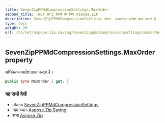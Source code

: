 ```yaml
---
title: SevenZipPPMdCompressionSettings.MaxOrder
second_title: .NET API संदर्भ के लिए Aspose.ZIP
description: SevenZipPPMdCompressionSettings संपत्त. अधकतम आदेश प्रप्त करत है
type: docs
weight: 20
url: /hi/net/aspose.zip.saving/sevenzipppmdcompressionsettings/maxorder/
---
```

## SevenZipPPMdCompressionSettings.MaxOrder property

अधिकतम आदेश प्राप्त करता है।

```csharp
public byte MaxOrder { get; }
```

### यह सभी देखें

* class [SevenZipPPMdCompressionSettings](../)
* नाम स्थान [Aspose.Zip.Saving](../../sevenzipppmdcompressionsettings/)
* सभा [Aspose.Zip](../../../)


